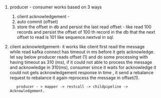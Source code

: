 1) producer - consumer  works based on 3 ways 
    1) client acknowledgement - 
    2) auto commit (offset)
    3) store the offset in db and persist the last read offset - like read 100 records and 
       persist the offset of 100 th record in the db that the next offset to read is 101 like sequence.nextval in sql.
2) client acknowledgement-
       it works like client first read the message while read kafka connect has timeout in ms before it gets
       acknowledge. let say below producer reads offset (1) and do some processing with having timeout as 310 (ms),
       if it could not able to process the message and acknowledge in 310(ms), consumer since it waits for acknowledge
       it could not gets acknowledgement response in time , it send a rebalance request to rebalance it again reprocess
       the message in offset(1).
       
          producer - > mapper -> restcall -> childpipeline -> Acknowledgement.
        
